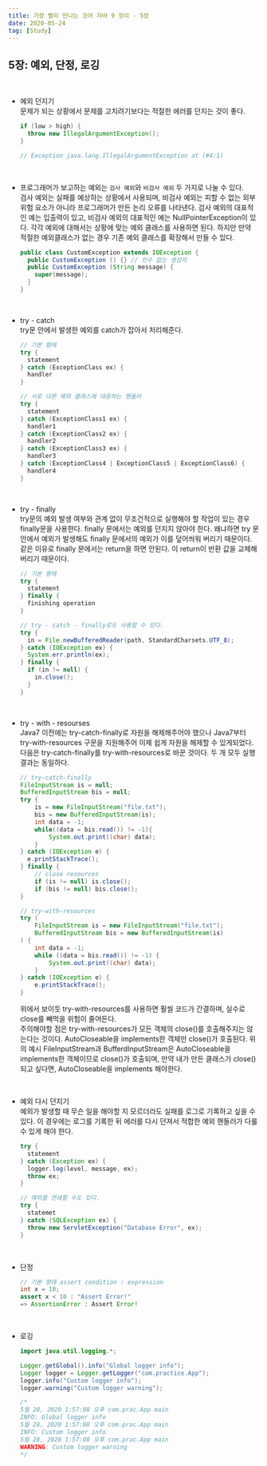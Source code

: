 ```yaml
---
title: 가장 빨리 만나는 코어 자바 9 정리 - 5장
date: 2020-05-24
tag: [Study]
---
```


## 5장: 예외, 단정, 로깅

<br>

- 예외 던지기  
   문제가 되는 상황에서 문제를 고치려기보다는 적절한 에러를 던지는 것이 좋다.

    ```java
    if (low > high) {
      throw new IllegalArgumentException();
    }

    // Exception java.lang.IllegalArgumentException at (#4:1)
    ```

<br>

- 프로그래머가 보고하는 예외는 `검사 예외`와 `비검사 예외` 두 가지로 나눌 수 있다.  
검사 예외는 실패를 예상하는 상황에서 사용되며, 비검사 예외는 피할 수 없는 외부 위험 요소가 아니라 프로그래머가 만든 논리 오류를 나타낸다. 검사 예외의 대표적인 예는 입출력이 있고, 비검사 예외의 대표적인 예는 NullPointerException이 있다. 각각 예외에 대해서는 상황에 맞는 예외 클래스를 사용하면 된다. 하지만 만약 적절한 예외클래스가 없는 경우 기존 예외 클래스를 확장해서 만들 수 있다.

    ```java
    public class CustomException extends IOException {
      public CustomException () {} // 인수 없는 생성자
      public CustomException (String message) {
        super(message);
      }
    }
    ```

<br>

- try - catch  
   try문 안에서 발생한 예외를 catch가 잡아서 처리해준다.

    ```java
    // 기본 형태
    try {
      statement
    } catch (ExceptionClass ex) {
      handler
    }

    // 서로 다른 예외 클래스에 대응하는 핸들러
    try {
      statement
    } catch (ExceptionClass1 ex) {
      handler1
    } catch (ExceptionClass2 ex) {
      handler2
    } catch (ExceptionClass3 ex) {
      handler3
    } catch (ExceptionClass4 | ExceptionClass5 | ExceptionClass6) {
      handler4
    }
    ```

<br>

- try - finally  
   try문의 예외 발생 여부와 관계 없이 무조건적으로 실행해야 할 작업이 있는 경우 finally문을 사용한다. finally 문에서는 예외를 던지지 않아야 한다. 왜냐하면 try 문 안에서 예외가 발생해도 finally 문에서의 예외가 이를 덮어씌워 버리기 때문이다. 같은 이유로 finally 문에서는 return을 하면 안된다. 이 return이 반환 값을 교체해버리기 때문이다.

    ```java
    // 기본 형태
    try {
      statement
    } finally {
      finishing operation
    }

    // try - catch - finally로도 사용할 수 있다.
    try {
      in = File.newBufferedReader(path, StandardCharsets.UTF_8);
    } catch (IOException ex) {
      System.err.println(ex);
    } finally {
      if (in != null) {
        in.close();
      }
    }
    ```

<br>

- try - with - resourses  
   Java7 이전에는 try-catch-finally로 자원을 해제해주어야 했으나 Java7부터 try-with-resources 구문을 지원해주어 이제 쉽게 자원을 해제할 수 있게되었다. 다음은 try-catch-finally를 try-with-resources로 바꾼 것이다. 두 개 모두 실행결과는 동일하다.

    ``` java
    // try-catch-finally
    FileInputStream is = null;
    BufferedInputStream bis = null;
    try {
        is = new FileInputStream("file.txt");
        bis = new BufferedInputStream(is);
        int data = -1;
        while((data = bis.read()) != -1){
            System.out.print((char) data);
        }
    } catch (IOException e) {
      e.printStackTrace();
    } finally {
        // close resources
        if (is != null) is.close();
        if (bis != null) bis.close();
    }

    // try-with-resources
    try (
        FileInputStream is = new FileInputStream("file.txt");
        BufferedInputStream bis = new BufferedInputStream(is)
    ) {
        int data = -1;
        while ((data = bis.read()) != -1) {
            System.out.print((char) data);
        }
    } catch (IOException e) {
        e.printStackTrace();
    }
    ```

    위에서 보이듯 try-with-resources를 사용하면 훨씰 코드가 간결하며, 실수로 close를 빼먹을 위험이 줄어든다.  
    주의해야할 점은 try-with-resources가 모든 객체의 close()를 호출해주지는 않는다는 것이다. AutoCloseable을 implements한 객체만 close()가 호출된다. 위의 예시 FileInputStream과 BufferdInputStream은 AutoCloseable을 implements한 객체이므로 close()가 호출되며, 만약 내가 만든 클래스가 close()되고 싶다면, AutoCloseable을 implements 해야한다.

<br>

- 예외 다시 던지기  
   예외가 발생할 때 무슨 일을 해야할 지 모르더라도 실패를 로그로 기록하고 싶을 수 있다. 이 경우에는 로그를 기록한 뒤 에러를 다시 던져서 적합한 예외 핸들러가 다룰 수 있게 해야 한다.

    ```java
    try {
      statement
    } catch (Exception ex) {
      logger.log(level, message, ex);
      throw ex;
    }

    // 예외를 연쇄할 수도 있다.
    try {
      statemet
    } catch (SQLException ex) {
      throw new ServletException("Database Error", ex);
    }
    ```

<br>

- 단정

    ```java
    // 기본 형태 assert condition : expression
    int x = 10;
    assert x < 10 : "Assert Error!"
    => AssertionError : Assert Error!
    ```

<br>

- 로깅

    ```java
    import java.util.logging.*;

    Logger.getGlobal().info("Global logger info");
    Logger logger = Logger.getLogger("com.practice.App");
    logger.info("Custom logger info");
    logger.warning("Custom logger warning");

    /*
    5월 28, 2020 1:57:08 오후 com.prac.App main
    INFO: Global logger info
    5월 28, 2020 1:57:08 오후 com.prac.App main
    INFO: Custom logger info
    5월 28, 2020 1:57:08 오후 com.prac.App main
    WARNING: Custom logger warning
    */
    ```
